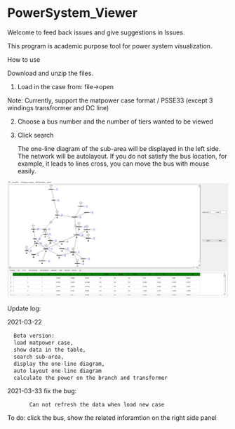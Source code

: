 # PowerSystem_Viewer

Welcome to feed back issues and give suggestions in Issues.

This program is academic purpose tool for power system visualization.

How to use

Download and unzip the files.

1. Load in the case from: file->open

Note: Currently,  support the matpower case format / PSSE33 (except 3 windings transfrormer and DC line)


2. Choose a bus number and the number of tiers wanted to be viewed


3. Click search

   The one-line diagram of the sub-area will be displayed in the left side. 
   The network will be autolayout. If you do not satisfy the bus location, for example, it leads to lines cross, you can move the bus with mouse easily.
   
   
![image](https://github.com/shiftlin0818/PowerSystem_Viewer/blob/main/fig/demo.PNG)


Update log:

2021-03-22
  
      Beta version: 
      load matpower case, 
      show data in the table, 
      search sub-area, 
      display the one-line diagram, 
      auto layout one-line diagram
      calculate the power on the branch and transformer
 
2021-03-33
      fix the bug: 
           
           Can not refresh the data when load new case
 
 To do:
   click the bus, show the related inforamtion on the right side panel
